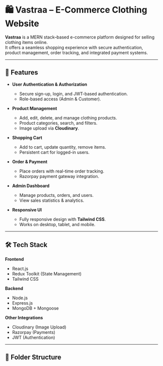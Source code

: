 # 🛍️ Vastraa – E-Commerce Clothing Website

**Vastraa** is a MERN stack–based e-commerce platform designed for selling clothing items online.  
It offers a seamless shopping experience with secure authentication, product management, order tracking, and integrated payment systems.

---

## 🚀 Features

- **User Authentication & Authorization**
  - Secure sign-up, login, and JWT-based authentication.
  - Role-based access (Admin & Customer).

- **Product Management**
  - Add, edit, delete, and manage clothing products.
  - Product categories, search, and filters.
  - Image upload via **Cloudinary**.

- **Shopping Cart**
  - Add to cart, update quantity, remove items.
  - Persistent cart for logged-in users.

- **Order & Payment**
  - Place orders with real-time order tracking.
  - Razorpay payment gateway integration.

- **Admin Dashboard**
  - Manage products, orders, and users.
  - View sales statistics & analytics.

- **Responsive UI**
  - Fully responsive design with **Tailwind CSS**.
  - Works on desktop, tablet, and mobile.

---

## 🛠️ Tech Stack

**Frontend**
- React.js  
- Redux Toolkit (State Management)  
- Tailwind CSS  

**Backend**
- Node.js  
- Express.js  
- MongoDB + Mongoose  

**Other Integrations**
- Cloudinary (Image Upload)  
- Razorpay (Payments)  
- JWT (Authentication)  

---

## 📂 Folder Structure

